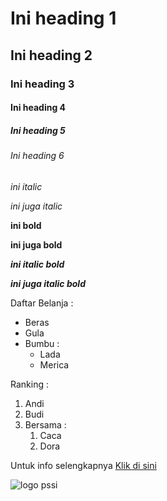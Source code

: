 # Ini heading 1
## Ini heading 2
### Ini heading 3
#### Ini heading 4
##### Ini heading 5
###### Ini heading 6

*ini italic*

_ini juga italic_

**ini bold**

__ini juga bold__

__*ini italic bold*__

_**ini juga italic bold**_

Daftar Belanja :
- Beras
- Gula
- Bumbu :
    - Lada
    - Merica

Ranking :
1. Andi
2. Budi
3. Bersama :
    1. Caca
    2. Dora

Untuk info selengkapnya [Klik di sini](https://www.google.com/?hl=in)

![logo pssi](https://upload.wikimedia.org/wikipedia/id/8/83/Logo_PSSI.png)
